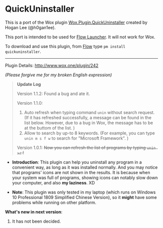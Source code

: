 # QuickUninstaller

This is a port of the Wox plugin [Wox.Plugin.QuickUninstaller](https://github.com/h0gan1ee/Wox.Plugin.QuickUninstaller) created by Hogan Lee (@h0gan1ee).

This port is intended to be used for [Flow Launcher](https://github.com/Flow-Launcher/Flow.Launcher). It will not work for Wox.

To download and use this plugin, from [Flow](https://github.com/Flow-Launcher/Flow.Launcher/releases/latest) type `pm install quickuninstaller`.

-------------------

Plugin Details: http://www.wox.one/plugin/242

*(Please forgive me for my broken English expression)*

> **Update Log**
>
> Version 1.1.2: Found a bug and ate it.
> 
> Version 1.1.0:
> 
> 1. Auto refresh when typing command `unin` without search request. (If it has refreshed successfully, a message can be found in the list below. However, due to a bug in Wox, the message has to be at the buttom of the list. )
> 2. Allow to search by up-to 8 keywords. (For example, you can type `unin m s f w` to search for "Microsoft Framework". )
> 
> Version 1.0.1: ~~Now you can refresh the list of programs by typing `unin >r` !~~

- **Introduction**: This plugin can help you uninstall any program in a convenient way, as long as it was installed normally. And you may notice that programs' icons are not shown in the results. It is because when your system was full of programs, showing icons can notably slow down your computer, and also **my laziness**. XD 

- **Note**: This plugin was only tested in my laptop (which runs on Windows 10 Professional 1809 Simplified Chinese Version), so it **might** have some problems while running on other platform.

**What's new in next version**: 
1. It has not been decided.